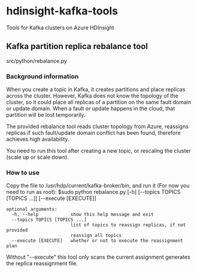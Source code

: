 # hdinsight-kafka-tools
Tools for Kafka clusters on Azure HDInsight

## Kafka partition replica rebalance tool
src/python/rebalance.py

### Background information
When you create a topic in Kafka, it creates partitions and place replicas across the cluster. However, Kafka does not know the topology of the cluster, so it could place all replicas of a partition on the same fault domain or update domain. When a fault or update happens in the cloud, that partition will be lost temporarily.

The provided rebalance tool reads cluster topology from Azure, reassigns replicas if such fault/update domain conflict has been found, therefore achieves high availability.

You need to run this tool after creating a new topic, or rescaling the cluster (scale up or scale down).

### How to use
Copy the file to /usr/hdp/current/kafka-broker/bin, and run it (For now you need to run as root):
$sudo python rebalance.py [-h] [--topics TOPICS [TOPICS ...]] [--execute [EXECUTE]]

```
optional arguments:
  -h, --help            show this help message and exit
  --topics TOPICS [TOPICS ...]
                        list of topics to reassign replicas, if not provided
                        reassign all topics
  --execute [EXECUTE]   whether or not to execute the reassignment plan
```

Without "--execute" this tool only scans the current assignment generates the replica reassignment file.
